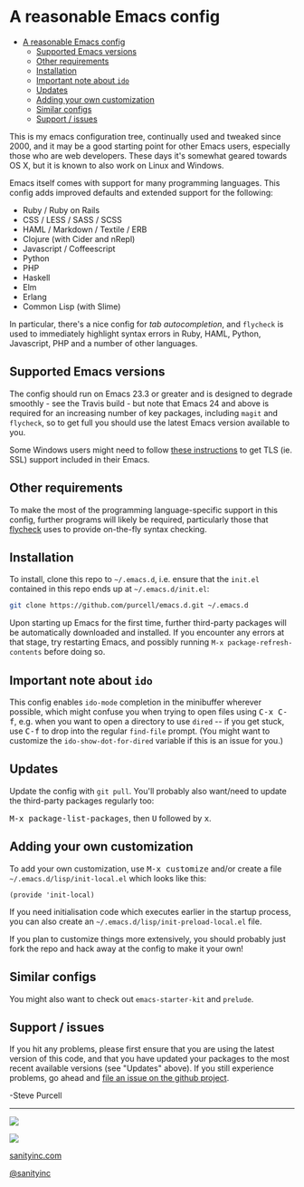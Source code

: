 # A reasonable Emacs config
<!-- toc -->

- [A reasonable Emacs config](#a-reasonable-emacs-config)
  - [Supported Emacs versions](#supported-emacs-versions)
  - [Other requirements](#other-requirements)
  - [Installation](#installation)
  - [Important note about `ido`](#important-note-about-ido)
  - [Updates](#updates)
  - [Adding your own customization](#adding-your-own-customization)
  - [Similar configs](#similar-configs)
  - [Support / issues](#support-issues)
<!-- tocstop -->

This is my emacs configuration tree, continually used and tweaked since 2000, and it may be a good starting point for other Emacs users, especially those who are web developers. These days it's somewhat geared towards OS X, but it is known to also work on Linux and Windows.

Emacs itself comes with support for many programming languages. This config adds improved defaults and extended support for the following:
- Ruby / Ruby on Rails
- CSS / LESS / SASS / SCSS
- HAML / Markdown / Textile / ERB
- Clojure (with Cider and nRepl)
- Javascript / Coffeescript
- Python
- PHP
- Haskell
- Elm
- Erlang
- Common Lisp (with Slime)

In particular, there's a nice config for _tab autocompletion_, and `flycheck` is used to immediately highlight syntax errors in Ruby, HAML, Python, Javascript, PHP and a number of other languages.

## Supported Emacs versions
The config should run on Emacs 23.3 or greater and is designed to degrade smoothly - see the Travis build - but note that Emacs 24 and above is required for an increasing number of key packages, including `magit` and `flycheck`, so to get full you should use the latest Emacs version available to you.

Some Windows users might need to follow [these instructions](http://xn--9dbdkw.se/diary/how_to_enable_GnuTLS_for_Emacs_24_on_Windows/index.en.html) to get TLS (ie. SSL) support included in their Emacs.

## Other requirements
To make the most of the programming language-specific support in this config, further programs will likely be required, particularly those that [flycheck](https://github.com/flycheck/flycheck) uses to provide on-the-fly syntax checking.

## Installation
To install, clone this repo to `~/.emacs.d`, i.e. ensure that the `init.el` contained in this repo ends up at `~/.emacs.d/init.el`:

```bash
git clone https://github.com/purcell/emacs.d.git ~/.emacs.d
```

Upon starting up Emacs for the first time, further third-party packages will be automatically downloaded and installed. If you encounter any errors at that stage, try restarting Emacs, and possibly running `M-x package-refresh-contents` before doing so.

## Important note about `ido`
This config enables `ido-mode` completion in the minibuffer wherever possible, which might confuse you when trying to open files using <kbd>C-x C-f</kbd>, e.g. when you want to open a directory to use `dired` -- if you get stuck, use <kbd>C-f</kbd> to drop into the regular `find-file` prompt. (You might want to customize the `ido-show-dot-for-dired` variable if this is an issue for you.)

## Updates
Update the config with `git pull`. You'll probably also want/need to update the third-party packages regularly too:

<kbd>M-x package-list-packages</kbd>, then <kbd>U</kbd> followed by <kbd>x</kbd>.

## Adding your own customization
To add your own customization, use <kbd>M-x customize</kbd> and/or create a file `~/.emacs.d/lisp/init-local.el` which looks like this:

```
(provide 'init-local)
```

If you need initialisation code which executes earlier in the startup process, you can also create an `~/.emacs.d/lisp/init-preload-local.el` file.

If you plan to customize things more extensively, you should probably just fork the repo and hack away at the config to make it your own!

## Similar configs
You might also want to check out `emacs-starter-kit` and `prelude`.

## Support / issues
If you hit any problems, please first ensure that you are using the latest version of this code, and that you have updated your packages to the most recent available versions (see "Updates" above). If you still experience problems, go ahead and [file an issue on the github project](https://github.com/purcell/emacs.d).

-Steve Purcell
<hr>

[![](http://api.coderwall.com/purcell/endorsecount.png)](http://coderwall.com/purcell)

[![](http://www.linkedin.com/img/webpromo/btn_liprofile_blue_80x15.png)](http://uk.linkedin.com/in/stevepurcell)

[sanityinc.com](http://www.sanityinc.com/)

[@sanityinc](https://twitter.com/)
